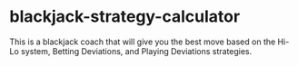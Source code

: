 # blackjack-strategy-calculator
This is a blackjack coach that will give you the best move based on the Hi-Lo system, Betting Deviations, and Playing Deviations strategies.
